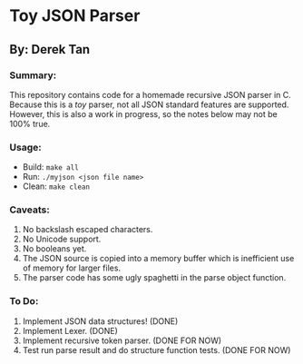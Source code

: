 # Toy JSON Parser
## By: Derek Tan

### Summary:
This repository contains code for a homemade recursive JSON parser in C. Because this is a _toy_ parser, not all JSON standard features are supported. However, this is also a work in progress, so the notes below may not be 100% true.

### Usage:
 - Build: `make all`
 - Run: `./myjson <json file name>`
 - Clean: `make clean`

### Caveats:
 1. No backslash escaped characters.
 2. No Unicode support.
 3. No booleans yet.
 4. The JSON source is copied into a memory buffer which is inefficient use of memory for larger files.
 5. The parser code has some ugly spaghetti in the parse object function.

### To Do:
 1. Implement JSON data structures! (DONE)
 2. Implement Lexer. (DONE)
 3. Implement recursive token parser. (DONE FOR NOW)
 4. Test run parse result and do structure function tests. (DONE FOR NOW)

